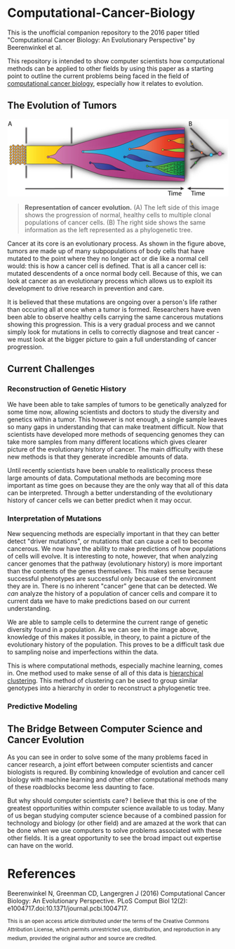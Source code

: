 # Computational-Cancer-Biology

This is the unofficial companion repository to the 2016 paper titled "Computational Cancer Biology: An Evolutionary Perspective" by Beerenwinkel et al. 

This repository is intended to show computer scientists how computational methods can be applied to other fields by using this paper as a starting point to outline the current problems being faced in the field of [computational cancer biology](https://en.wikipedia.org/wiki/Computational_biology#Cancer_computational_biology), especially how it relates to evolution.

## The Evolution of Tumors

![Visualization of cancer evolution](neoplastic_transformation.jpg)
> **Representation of cancer evolution.** (A) The left side of this image shows the progression of normal, healthy cells to multiple clonal populations of cancer cells. (B) The right side shows the same information as the left represented as a phylogenetic tree.

Cancer at its core is an evolutionary process. As shown in the figure above, tumors are made up of many subpopulations of body cells that have mutated to the point where they no longer act or die like a normal cell would: this is how a cancer cell is defined. That is all a cancer cell is: mutated descendents of a once normal body cell. Because of this, we can look at cancer as an evolutionary process which allows us to exploit its development to drive research in prevention and care.

It is believed that these mutations are ongoing over a person's life rather than occuring all at once when a tumor is formed. Researchers have even been able to observe healthy cells carrying the same cancerous mutations showing this progression. This is a very gradual process and we cannot simply look for mutations in cells to correctly diagnose and treat cancer - we must look at the bigger picture to gain a full understanding of cancer progression.
  
## Current Challenges

### Reconstruction of Genetic History

We have been able to take samples of tumors to be genetically analyzed for some time now, allowing scientists and doctors to study the diversity and genetics within a tumor. This however is not enough, a single sample leaves so many gaps in understanding that can make treatment difficult. Now that scientists have developed more methods of sequencing genomes they can take more samples from many different locations which gives clearer picture of the evolutionary history of cancer. The main difficulty with these new methods is that they generate incredible amounts of data.

Until recently scientists have been unable to realistically process these large amounts of data. Computational methods are becoming more important as time goes on because they are the only way that all of this data can be interpreted. Through a better understanding of the evolutionary history of cancer cells we can better predict when it may occur.

### Interpretation of Mutations

New sequencing methods are especially important in that they can better detect "driver mutations", or mutations that can cause a cell to become cancerous. We now have the ability to make predictions of how populations of cells will evolve. It is interesting to note, however, that when analyzing cancer genomes that the pathway (evolutionary history) is more important than the contents of the genes themselves. This makes sense because successful phenotypes are successful only because of the environment they are in. There is no inherent "cancer" gene that can be detected. We *can* analyze the history of a population of cancer cells and compare it to current data we have to make predictions based on our current understanding.

We are able to sample cells to determine the current range of genetic diversity found in a population. As we can see in the image above, knowledge of this makes it possible, in theory, to paint a picture of the evolutionary history of the population. This proves to be a difficult task due to sampling noise and imperfections within the data. 

This is where computational methods, especially machine learning, comes in. One method used to make sense of all of this data is [hierarchical clustering](https://en.wikipedia.org/wiki/Hierarchical_clustering). This method of clustering can be used to group similar genotypes into a hierarchy in order to reconstruct a phylogenetic tree.

### Predictive Modeling

## The Bridge Between Computer Science and Cancer Evolution

As you can see in order to solve some of the many problems faced in cancer research, a joint effort between computer scientists and cancer biologists is requred. By combining knowledge of evolution and cancer cell biology with machine learning and other other computational methods many of these roadblocks become less daunting to face.

But why should computer scientists care? I believe that this is one of the greatest opportunities within computer science available to us today. Many of us began studying computer science because of a combined passion for technology and biology (or other field) and are amazed at the work that can be done when we use computers to solve problems associated with these other fields. It is a great opportunity to see the broad impact out expertise can have on the world.

# References

Beerenwinkel N, Greenman CD, Langergren J (2016) Computational Cancer Biology: An Evolutionary Perspective. PLoS Comput Biol 12(2): e1004717.doi:10.1371/journal.pcbi.1004717.

<sup>This is an open access article distributed under the terms of the Creative Commons Attribution License, which permits unrestricted use, distribution, and reproduction in any medium, provided the original author and source are credited.</sup>

